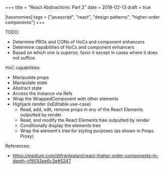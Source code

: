 +++
title = "React Abstractions: Part 2"
date = 2018-02-13
draft = true

[taxonomies]
tags = ["javascript", "react", "design patterns", "higher-order components"]
+++


TODO:
- Determine PROs and CONs of HoCs and component enhancers
- Determine capabilities of HoCs and component enhancers
- Based on which one is superior, favor it except in cases where it does not suffice

HoC capabilities:
- Manipulate props
- Manipulate state
- Abstract state
- Access the instance via Refs
- Wrap the WrappedComponent with other elements
- Highjack render (isEditable use-case)
  - Read, add, edit, remove props in any of the React Elements outputted by render
  - Read, and modify the React Elements tree outputted by render
  - Conditionally display the elements tree
  - Wrap the element's tree for styling purposes (as shown in Props Proxy)

References:
- https://medium.com/@franleplant/react-higher-order-components-in-depth-cf9032ee6c3e#5247
